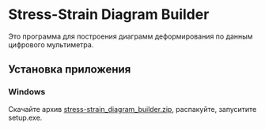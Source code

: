 # Stress-Strain Diagram Builder

Это программа для построения диаграмм деформирования по данным цифрового мультиметра.

## Установка приложения

### Windows

Скачайте архив [stress-strain_diagram_builder.zip](https://mega.nz/#F!heohwQTJ!jaiIc-LEqq1lsrtgmr6b_A), распакуйте, запуситите setup.exe.
